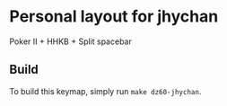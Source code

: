 # Personal layout for jhychan
Poker II + HHKB + Split spacebar

## Build
To build this keymap, simply run `make dz60-jhychan`.
